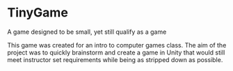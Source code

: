 # TinyGame
A game designed to be small, yet still qualify as a game

This game was created for an intro to computer games class. The aim of the project was to quickly brainstorm and create a game in Unity that would still meet instructor set requirements while being as stripped down as possible.
